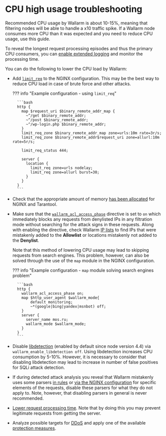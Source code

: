 # CPU high usage troubleshooting

Recommended CPU usage by Wallarm is about 10-15%, meaning that filtering nodes will be able to handle a x10 traffic spike. If a Wallarm node consumes more CPU than it was expected and you need to reduce CPU usage, use this guide.

To reveal the longest request processing episodes and thus the primary CPU consumers, you can [enable extended logging](../admin-en/configure-logging.md#configuring-extended-logging-for-the-nginx‑based-filter-node) and monitor the processing time.

You can do the following to lower the CPU load by Wallarm:

* Add [`limit_req`](http://nginx.org/en/docs/http/ngx_http_limit_req_module.html) to the NGINX configuration. This may be the best way to reduce CPU load in case of brute force and other attacks.

    ??? info "Example configuration - using `limit_req`"

        ```bash
        http {
          map $request_uri $binary_remote_addr_map {
            ~^/get $binary_remote_addr;
            ~^/post $binary_remote_addr;
            ~^/wp-login.php $binary_remote_addr;
          }
          limit_req_zone $binary_remote_addr_map zone=urls:10m rate=3r/s;
          limit_req_zone $binary_remote_addr$request_uri zone=allurl:10m rate=5r/s;

          limit_req_status 444;

          server {
            location {
              limit_req zone=urls nodelay;
              limit_req zone=allurl burst=30;
            }
          }
        }        
        ```

* Check that the appropriate amount of memory [has been allocated](../admin-en/configuration-guides/allocate-resources-for-node.md) for NGINX and Tarantool.
* Make sure that the [`wallarm_acl_access_phase`](../admin-en/configure-parameters-en.md#wallarm_acl_access_phase) directive is set to `on` which immediately blocks any requests from denylisted IPs in any filtration mode without searching for the attack signs in these requests. Along with enabling the directive, check Wallarm [IP lists](../user-guides/ip-lists/overview.md) to find IPs that were mistakenly added to the **Allowlist** or locations mistakenly not added to the **Denylist**.

    Note that this method of lowering CPU usage may lead to skipping requests from search engines. This problem, however, can also be solved through the use of the `map` module in the NGINX configuration.

    ??? info "Example configuration - `map` module solving search engines problem"

        ```bash
        http {
          wallarm_acl_access_phase on;
          map $http_user_agent $wallarm_mode{
        	  default monitoring;
        	  ~*(google|bing|yandex|msnbot) off;
          }
          server {
            server_name mos.ru;
            wallarm_mode $wallarm_mode;
          }
        }
        ```

* Disable [libdetection](../about-wallarm/protecting-against-attacks.md#libdetection-overview) (enabled by default since node version 4.4) via `wallarm_enable_libdetection off`. Using libdetection increases CPU consumption by 5-10%. However, it is necessary to consider that disabling libdetection may lead to increase in number of false positives for SQLi attack detection.
* If during detected attack analysis you reveal that Wallarm mistakenly uses some parsers [in rules](../user-guides/rules/disable-request-parsers.md) or [via the NGINX configuration](../admin-en/configure-parameters-en.md#wallarm_parser_disable) for specific elements of the requests, disable these parsers for what they do not apply to. Note, however, that disabling parsers in general is never recommended.
* [Lower request processing time](../user-guides/rules/configure-overlimit-res-detection.md). Note that by doing this you may prevent legitimate requests from getting the server.
* Analyze possible targets for [DDoS](../admin-en/configuration-guides/protecting-against-ddos.md) and apply one of the available [protection measures](../admin-en/configuration-guides/protecting-against-ddos.md#l7-ddos-protection-with-wallarm).
